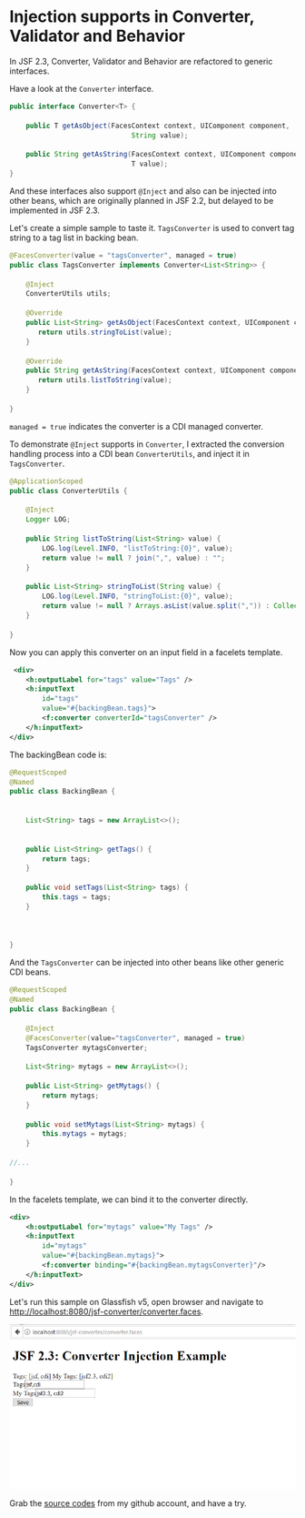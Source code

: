 # Injection supports in Converter, Validator and Behavior 

In JSF 2.3, Converter, Validator and Behavior are refactored to generic interfaces. 

Have a look at the `Converter` interface.

```java
public interface Converter<T> {

    public T getAsObject(FacesContext context, UIComponent component,
                              String value);

    public String getAsString(FacesContext context, UIComponent component,
                              T value);  
}
```

And these interfaces also support `@Inject` and also can be injected into other beans, which are originally planned in JSF 2.2, but delayed to be implemented in JSF 2.3.

Let's create a simple sample to taste it. `TagsConverter` is used to convert tag string to a tag list in backing bean. 

```java
@FacesConverter(value = "tagsConverter", managed = true)
public class TagsConverter implements Converter<List<String>> {
    
    @Inject
    ConverterUtils utils;

    @Override
    public List<String> getAsObject(FacesContext context, UIComponent component, String value) {
       return utils.stringToList(value);
    }

    @Override
    public String getAsString(FacesContext context, UIComponent component, List<String> value) {
       return utils.listToString(value);
    }

}
```

`managed = true` indicates the converter is a CDI managed converter.

To demonstrate `@Inject` supports in `Converter`, I extracted the conversion handling process into a CDI bean `ConverterUtils`, and inject it in `TagsConverter`. 

```java
@ApplicationScoped
public class ConverterUtils {

    @Inject
    Logger LOG;

    public String listToString(List<String> value) {
        LOG.log(Level.INFO, "listToString:{0}", value);
        return value != null ? join(",", value) : "";
    }

    public List<String> stringToList(String value) {
        LOG.log(Level.INFO, "stringToList:{0}", value);
        return value != null ? Arrays.asList(value.split(",")) : Collections.<String>emptyList();
    }

}
```

Now you can apply this converter on an input field in a facelets template.

```xml
 <div>
	<h:outputLabel for="tags" value="Tags" />
	<h:inputText 
		id="tags" 
		value="#{backingBean.tags}">
		<f:converter converterId="tagsConverter" />
	</h:inputText>    
</div>
```

The backingBean code is:

```java
@RequestScoped
@Named
public class BackingBean {


    List<String> tags = new ArrayList<>();


    public List<String> getTags() {
        return tags;
    }

    public void setTags(List<String> tags) {
        this.tags = tags;
    }

   

}
```

And the `TagsConverter` can be injected into other beans like other generic CDI beans.

```java
@RequestScoped
@Named
public class BackingBean {

    @Inject
    @FacesConverter(value="tagsConverter", managed = true)
    TagsConverter mytagsConverter;
	
	List<String> mytags = new ArrayList<>();
	
	public List<String> getMytags() {
        return mytags;
    }

    public void setMytags(List<String> mytags) {
        this.mytags = mytags;
    }

//...

}
```
	
In the facelets template, we can bind it to the converter directly.

```xml
<div>
	<h:outputLabel for="mytags" value="My Tags" />
	<h:inputText 
		id="mytags" 
		value="#{backingBean.mytags}">
		<f:converter binding="#{backingBean.mytagsConverter}"/>
	</h:inputText>     
</div>
```	

Let's run this sample on Glassfish v5, open browser and navigate to [http://localhost:8080/jsf-converter/converter.faces](http://localhost:8080/jsf-converter/converter.faces).

![jsf converter](jsf-converter.png)

Grab the [source codes](https://github.com/hantsy/ee8-sandbox) from my github account, and have a try.